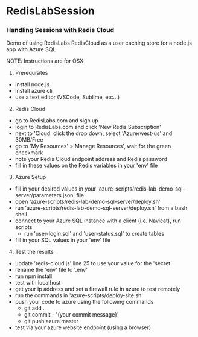 # RedisLabSession #
### Handling Sessions with Redis Cloud ###
Demo of using RedisLabs RedisCloud as a user caching store for a node.js app with Azure SQL

NOTE: Instructions are for OSX

1. Prerequisites
  * install node.js
  * install azure cli
  * use a text editor (VSCode, Sublime, etc...)

2. Redis Cloud
  * go to RedisLabs.com and sign up
  * login to RedisLabs.com and click 'New Redis Subscription'
  * next to 'Cloud' click the drop down, select 'Azure/west-us' and 30MB/Free
  * go to 'My Resources' >'Manage Resources', wait for the green checkmark 
  * note your Redis Cloud endpoint address and Redis password
  * fill in these values on the Redis variables in your 'env' file
  
3. Azure Setup
  * fill in your desired values in your 'azure-scripts/redis-lab-demo-sql-server/parameters.json' file
  * open 'azure-scripts/redis-lab-demo-sql-server/deploy.sh'
  * run 'azure-scripts/redis-lab-demo-sql-server/deploy.sh' from a bash shell
  * connect to your Azure SQL instance with a client (i.e. Navicat), run scripts
    * run 'user-login.sql' and 'user-status.sql' to create tables
  * fill in your SQL values in your 'env' file

4. Test the results
  * update 'redis-cloud.js' line 25 to use your value for the 'secret'
  * rename the 'env' file to '.env'
  * run npm install 
  * test with localhost
  * get your ip address and set a firewall rule in azure to test remotely
  * run the commands in 'azure-scripts/deploy-site.sh'
  * push your code to azure using the following commands
	  * git add .
	  * git commit - '{your commit message}'
	  * git push azure master
  * test via your azure website endpoint (using a browser)
